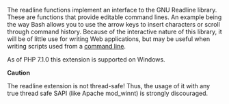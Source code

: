 The readline functions implement an interface to the GNU Readline
library. These are functions that provide editable command lines. An
example being the way Bash allows you to use the arrow keys to insert
characters or scroll through command history. Because of the interactive
nature of this library, it will be of little use for writing Web
applications, but may be useful when writing scripts used from a
<a href="/features/commandline.html" class="link">command line</a>.

As of PHP 7.1.0 this extension is supported on Windows.

**Caution**

The readline extension is not thread-safe! Thus, the usage of it with
any true thread safe SAPI (like Apache mod\_winnt) is strongly
discouraged.
